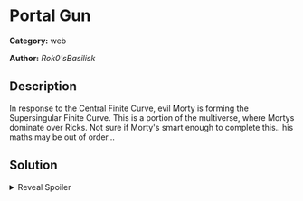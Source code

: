 # Portal Gun
**Category:** web

**Author:** _Rok0'sBasilisk_

## Description

In response to the Central Finite Curve, evil Morty is forming the Supersingular Finite Curve. This is a portion of the multiverse, where Mortys dominate over Ricks. Not sure if Morty's smart enough to complete this.. his maths may be out of order...

## Solution
<details>
 <summary>Reveal Spoiler</summary>

This challenges exposes a web interface with a simple API. Based on the files provided it is observed that this application utilizes a microservice architecture (although an extrmely simple one). There are two services, one written in Python and another one developed in Golang. 

Part of this challenge is based on https://bishopfox.com/blog/json-interoperability-vulnerabilities . In this instance, there is a discrepancy in the way that the JSON request body is parsed. In case of duplicate keys, the Golang service (which performs) the validation takes into account only the first key where as the Python service takes only the second one. By exploiting this vulnerability, participants can bypass validation to smuggle payloads that exploit NoSQL injection.

Using NoSQL injection participants can get the flag from the database using the following request:

```
curl -X POST http://<HOST>:8082/portal -d '{"filter": {"name":"Citadel of Ricks"}, "find": "flag", "filter": {"$where": "throw JSON.stringify(this)"}}'
```

</details>